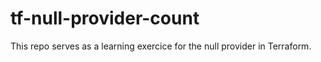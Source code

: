# tf-null-provider-count
This repo serves as a learning exercice for the null provider in Terraform. 
